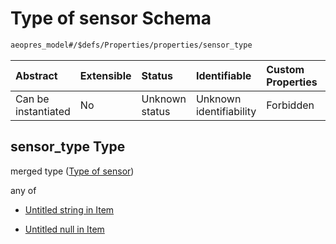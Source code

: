 # Type of sensor Schema

```txt
aeopres_model#/$defs/Properties/properties/sensor_type
```



| Abstract            | Extensible | Status         | Identifiable            | Custom Properties | Additional Properties | Access Restrictions | Defined In                                                                |
| :------------------ | :--------- | :------------- | :---------------------- | :---------------- | :-------------------- | :------------------ | :------------------------------------------------------------------------ |
| Can be instantiated | No         | Unknown status | Unknown identifiability | Forbidden         | Allowed               | none                | [model.schema.json\*](../../out/model.schema.json "open original schema") |

## sensor\_type Type

merged type ([Type of sensor](model-defs-properties-properties-type-of-sensor.md))

any of

*   [Untitled string in Item](model-defs-properties-properties-type-of-sensor-anyof-0.md "check type definition")

*   [Untitled null in Item](model-defs-properties-properties-type-of-sensor-anyof-1.md "check type definition")
